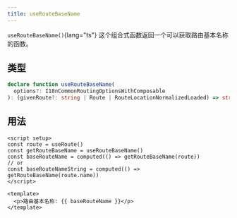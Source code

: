 ```yaml
---
title: useRouteBaseName
---
```


`useRouteBaseName()`{lang="ts"} 这个组合式函数返回一个可以获取路由基本名称的函数。

## 类型

```ts
declare function useRouteBaseName(
  options?: I18nCommonRoutingOptionsWithComposable
): (givenRoute?: string | Route | RouteLocationNormalizedLoaded) => string | undefined
```

## 用法

```vue
<script setup>
const route = useRoute()
const getRouteBaseName = useRouteBaseName()
const baseRouteName = computed(() => getRouteBaseName(route))
// or
const baseRouteNameString = computed(() => getRouteBaseName(route.name))
</script>

<template>
  <p>路由基本名称: {{ baseRouteName }}</p>
</template>
```
